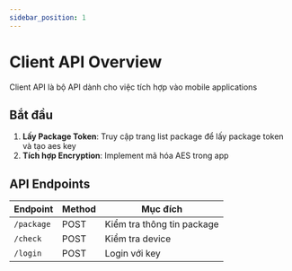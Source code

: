 ```yaml
---
sidebar_position: 1
---
```


# Client API Overview

Client API là bộ API dành cho việc tích hợp vào mobile applications

## Bắt đầu

1. **Lấy Package Token**: Truy cập trang list package để lấy package token và tạo aes key
2. **Tích hợp Encryption**: Implement mã hóa AES trong app

## API Endpoints

| Endpoint   | Method | Mục đích                   |
| ---------- | ------ | -------------------------- |
| `/package` | POST   | Kiểm tra thông tin package |
| `/check`   | POST   | Kiểm tra device            |
| `/login`   | POST   | Login với key              |

